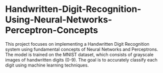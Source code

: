 # Handwritten-Digit-Recognition-Using-Neural-Networks-Perceptron-Concepts
This project focuses on implementing a Handwritten Digit Recognition system using fundamental concepts of Neural Networks and Perceptrons. The model is trained on the MNIST dataset, which consists of grayscale images of handwritten digits (0-9). The goal is to accurately classify each digit using machine learning techniques.
